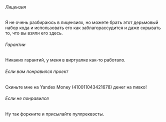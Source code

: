 ###### Лицензия

Я не очень разбираюсь в лицензиях, но можете брать этот дерьмовый набор кода и использовать его как заблагорассудится и даже скрывать то, что вы взяли его здесь.


###### Гарантии

Никаких гарантий, у меня в виртуалке как-то работало.


###### Если вам понравился проект

Скиньте мне на Yandex Money (410011043421678) денег на пивко!


###### Если не понравился

Ну так форкните и присылайте пуллреквэсты.

